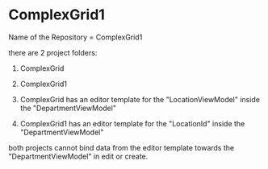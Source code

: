 # ComplexGrid1
Name of the Repository = ComplexGrid1

there are 2 project folders:

1) ComplexGrid
2) ComplexGrid1


1) ComplexGrid has an editor template for the "LocationViewModel" inside the "DepartmentViewModel" 
2) ComplexGrid1 has an editor template for the "LocationId" inside the "DepartmentViewModel"

both projects cannot bind data from the editor template towards the "DepartmentViewModel" in edit or create.
